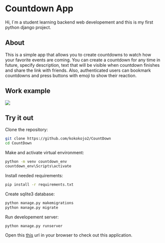 # Countdown App
Hi, I`m a student learning backend web developement and this is my first python django project.
## About
This is a simple app that allows you to create countdowns to watch how your favorite events are coming. You can create a countdown for any time in future, specify description, text that will be visible when countdown finishes and share the link with friends. Also, authenticated users can bookmark countdowns and press buttons with emoji to show their reaction.
## Work example
![](https://i.imgur.com/HFOdCLY.gif)

## Try it out
Clone the repository:
```bash
git clone https://github.com/kokokojo2/CountDown
cd CountDown
```
Make and activate virtual environment:
```bash
python -m venv countdown_env
countdown_env\Scripts\activate
```
Install needed requirements:
```bash
pip install -r requirements.txt
```
Create sqlite3 database:
```bash
python manage.py makemigrations
python manage.py migrate
```
Run developement server:
```bash
python manage.py runserver
```
Open this [this](http://127.0.0.1:8000/) url in your browser to check out this application.
